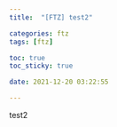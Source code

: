```yaml
---
title:  "[FTZ] test2"

categories: ftz
tags: [ftz]

toc: true
toc_sticky: true

date: 2021-12-20 03:22:55

---
```

test2
